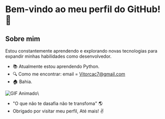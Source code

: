 # Bem-vindo ao meu perfil do GitHub! 👋

## Sobre mim
Estou constantemente aprendendo e explorando novas tecnologias para expandir minhas habilidades como desenvolvedor.

- :books: Atualmente estou aprendendo Python.
- :mag: Como me encontrar:  email = Vitorcac7@gmail.com
- :house:   Bahia.

![GIF Animado](https://media.giphy.com/media/v1.Y2lkPTc5MGI3NjExYnk3YWw3b2ZrMjZ6MHBxc2JnYm0zcnE4dTlueThhcXNrc3FrNDFycSZlcD12MV9naWZzX3NlYXJjaCZjdD1n/jzHFPlw89eTqU/giphy.gif)\
- "O que não te dasafia não te transfoma" :earth_americas:
- Obrigado por visitar meu perfil, Até mais! :v:


  
